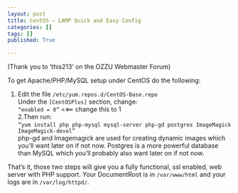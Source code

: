 ```yaml
---
layout: post
title: CentOS – LAMP Quick and Easy Config
categories: []
tags: []
published: True

---
```


(Thank you to ‘this213‘ on the OZZU Webmaster Forum)

To get Apache/PHP/MySQL setup under CentOS do the following:

1. Edit the file `/etc/yum.repos.d/CentOS-Base.repo`  
Under the `[CentOSPlus]` section, change:  
`“enabled = 0”` <<== change this to 1  
2.Then run:  
`“yum install php php-mysql mysql-server php-gd postgres ImageMagick ImageMagick-devel”`  
php-gd and Imagemagick are used for creating dynamic images which you’ll want later on if not now. Postgres is a more powerful database than MySQL which you’ll probably also want later on if not now.

That’s it, those two steps will give you a fully functional, ssl enabled, web server with PHP support. Your DocumentRoot is in `/var/www/html` and your logs are in `/var/log/httpd/`.